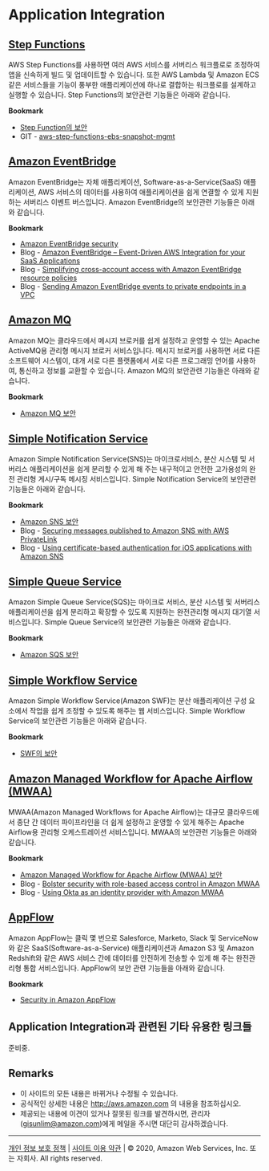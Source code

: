 # Application Integration

## [Step Functions](https://aws.amazon.com/ko/step-functions/?nc2=h_m1)

AWS Step Functions를 사용하면 여러 AWS 서비스를 서버리스 워크플로로 조정하여 앱을 신속하게 빌드 및 업데이트할 수 있습니다. 또한 AWS Lambda 및 Amazon ECS 같은 서비스들을 기능이 풍부한 애플리케이션에 하나로 결합하는 워크플로를 설계하고 실행할 수 있습니다. Step Functions의 보안관련 기능들은 아래와 같습니다.

**Bookmark**

* [Step Function의 보안](https://docs.aws.amazon.com/ko_kr/step-functions/latest/dg/security.html)
* GIT - [aws-step-functions-ebs-snapshot-mgmt](https://github.com/aws-samples/aws-step-functions-ebs-snapshot-mgmt)


## [Amazon EventBridge](https://aws.amazon.com/ko/eventbridge/)

Amazon EventBridge는 자체 애플리케이션, Software-as-a-Service(SaaS) 애플리케이션, AWS 서비스의 데이터를 사용하여 애플리케이션을 쉽게 연결할 수 있게 지원하는 서버리스 이벤트 버스입니다. Amazon EventBridge의 보안관련 기능들은 아래와 같습니다.

**Bookmark**

* [Amazon EventBridge security](https://docs.aws.amazon.com/ko_kr/eventbridge/latest/userguide/eb-security.html)
* Blog - [Amazon EventBridge – Event-Driven AWS Integration for your SaaS Applications](https://aws.amazon.com/blogs/aws/amazon-eventbridge-event-driven-aws-integration-for-your-saas-applications/)
* Blog - [Simplifying cross-account access with Amazon EventBridge resource policies](https://aws.amazon.com/ko/blogs/compute/simplifying-cross-account-access-with-amazon-eventbridge-resource-policies/)
* Blog - [Sending Amazon EventBridge events to private endpoints in a VPC](https://aws.amazon.com/ko/blogs/compute/sending-amazon-eventbridge-events-to-private-endpoints-in-a-vpc/)


## [Amazon MQ](https://aws.amazon.com/ko/amazon-mq/?nc2=h_m1&amazon-mq.sort-by=item.additionalFields.postDateTime&amazon-mq.sort-order=desc)

Amazon MQ는 클라우드에서 메시지 브로커를 쉽게 설정하고 운영할 수 있는 Apache ActiveMQ용 관리형 메시지 브로커 서비스입니다. 메시지 브로커를 사용하면 서로 다른 소프트웨어 시스템이, 대개 서로 다른 플랫폼에서 서로 다른 프로그래밍 언어를 사용하여, 통신하고 정보를 교환할 수 있습니다. Amazon MQ의 보안관련 기능들은 아래와 같습니다.

**Bookmark**

* [Amazon MQ 보안](https://docs.aws.amazon.com/ko_kr/amazon-mq/latest/developer-guide/amazon-mq-security.html)



## [Simple Notification Service](https://aws.amazon.com/ko/amazon-mq/?nc2=h_m1&amazon-mq.sort-by=item.additionalFields.postDateTime&amazon-mq.sort-order=desc)

Amazon Simple Notification Service(SNS)는 마이크로서비스, 분산 시스템 및 서버리스 애플리케이션을 쉽게 분리할 수 있게 해 주는 내구적이고 안전한 고가용성의 완전 관리형 게시/구독 메시징 서비스입니다. Simple Notification Service의 보안관련 기능들은 아래와 같습니다.

**Bookmark**

* [Amazon SNS 보안](https://docs.aws.amazon.com/ko_kr/sns/latest/dg/sns-security.html)
* Blog - [Securing messages published to Amazon SNS with AWS PrivateLink](https://aws.amazon.com/blogs/security/securing-messages-published-to-amazon-sns-with-aws-privatelink/)
* Blog - [Using certificate-based authentication for iOS applications with Amazon SNS](https://aws.amazon.com/ko/blogs/compute/using-certificate-based-authentication-for-ios-applications-with-amazon-sns/)


## [Simple Queue Service](https://aws.amazon.com/ko/amazon-mq/?nc2=h_m1&amazon-mq.sort-by=item.additionalFields.postDateTime&amazon-mq.sort-order=desc)

Amazon Simple Queue Service(SQS)는 마이크로 서비스, 분산 시스템 및 서버리스 애플리케이션을 쉽게 분리하고 확장할 수 있도록 지원하는 완전관리형 메시지 대기열 서비스입니다. Simple Queue Service의 보안관련 기능들은 아래와 같습니다.

**Bookmark**

* [Amazon SQS 보안](https://docs.aws.amazon.com/ko_kr/AWSSimpleQueueService/latest/SQSDeveloperGuide/sqs-security.html)



## [Simple Workflow Service](https://aws.amazon.com/ko/swf/?nc1=h_ls)

Amazon Simple Workflow Service(Amazon SWF)는 분산 애플리케이션 구성 요소에서 작업을 쉽게 조정할 수 있도록 해주는 웹 서비스입니다. Simple Workflow Service의 보안관련 기능들은 아래와 같습니다.

**Bookmark**

* [SWF의 보안](https://docs.aws.amazon.com/ko_kr/amazonswf/latest/developerguide/security.html)


## [Amazon Managed Workflow for Apache Airflow (MWAA)](https://aws.amazon.com/ko/managed-workflows-for-apache-airflow/?nc1=h_ls)

MWAA(Amazon Managed Workflows for Apache Airflow)는 대규모 클라우드에서 종단 간 데이터 파이프라인을 더 쉽게 설정하고 운영할 수 있게 해주는 Apache Airflow용 관리형 오케스트레이션 서비스입니다. MWAA의 보안관련 기능들은 아래와 같습니다.

**Bookmark**

* [Amazon Managed Workflow for Apache Airflow (MWAA) 보안](https://docs.aws.amazon.com/ko_kr/mwaa/latest/userguide/security.html)
* Blog - [Bolster security with role-based access control in Amazon MWAA](https://aws.amazon.com/ko/blogs/big-data/bolster-security-with-role-based-access-control-in-amazon-mwaa/)
* Blog - [Using Okta as an identity provider with Amazon MWAA](https://aws.amazon.com/ko/blogs/compute/using-okta-as-an-identity-provider-with-amazon-mwaa/)

## [AppFlow](https://aws.amazon.com/ko/appflow/)
Amazon AppFlow는 클릭 몇 번으로 Salesforce, Marketo, Slack 및 ServiceNow와 같은 SaaS(Software-as-a-Service) 애플리케이션과 Amazon S3 및 Amazon Redshift와 같은 AWS 서비스 간에 데이터를 안전하게 전송할 수 있게 해 주는 완전관리형 통합 서비스입니다. AppFlow의 보안 관련 기능들을 아래와 같습니다.

**Bookmark**

* [Security in Amazon AppFlow](https://docs.aws.amazon.com/ko_kr/appflow/latest/userguide/security.html)

 
## Application Integration과 관련된 기타 유용한 링크들

준비중.


## Remarks

* 이 사이트의 모든 내용은 바뀌거나 수정될 수 있습니다.
* 공식적인 상세한 내용은 http://aws.amazon.com 의 내용을 참조하십시오.
* 제공되는 내용에 이견이 있거나 잘못된 링크를 발견하시면, 관리자(gisunlim@amazon.com)에게 메일을 주시면 대단히 감사하겠습니다.

---

[개인 정보 보호 정책](https://aws.amazon.com/privacy/?nc1=f_pr) | [사이트 이용 약관](https://aws.amazon.com/terms/?nc1=f_pr) | © 2020, Amazon Web Services, Inc. 또는 자회사. All rights reserved. 



<script type="text/javascript" src="http://www.websitegoodies.com/counter.php?id=72613&color=%23183fd8"></script>